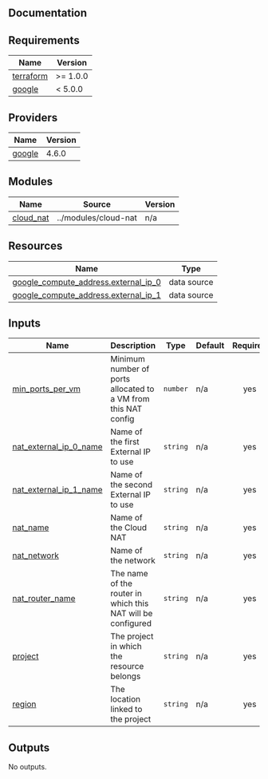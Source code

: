 ## Documentation

<!-- BEGINNING OF PRE-COMMIT-TERRAFORM DOCS HOOK -->
## Requirements

| Name | Version |
|------|---------|
| <a name="requirement_terraform"></a> [terraform](#requirement\_terraform) | >= 1.0.0 |
| <a name="requirement_google"></a> [google](#requirement\_google) | < 5.0.0 |

## Providers

| Name | Version |
|------|---------|
| <a name="provider_google"></a> [google](#provider\_google) | 4.6.0 |

## Modules

| Name | Source | Version |
|------|--------|---------|
| <a name="module_cloud_nat"></a> [cloud\_nat](#module\_cloud\_nat) | ../modules/cloud-nat | n/a |

## Resources

| Name | Type |
|------|------|
| [google_compute_address.external_ip_0](https://registry.terraform.io/providers/hashicorp/google/latest/docs/data-sources/compute_address) | data source |
| [google_compute_address.external_ip_1](https://registry.terraform.io/providers/hashicorp/google/latest/docs/data-sources/compute_address) | data source |

## Inputs

| Name | Description | Type | Default | Required |
|------|-------------|------|---------|:--------:|
| <a name="input_min_ports_per_vm"></a> [min\_ports\_per\_vm](#input\_min\_ports\_per\_vm) | Minimum number of ports allocated to a VM from this NAT config | `number` | n/a | yes |
| <a name="input_nat_external_ip_0_name"></a> [nat\_external\_ip\_0\_name](#input\_nat\_external\_ip\_0\_name) | Name of the first External IP to use | `string` | n/a | yes |
| <a name="input_nat_external_ip_1_name"></a> [nat\_external\_ip\_1\_name](#input\_nat\_external\_ip\_1\_name) | Name of the second External IP to use | `string` | n/a | yes |
| <a name="input_nat_name"></a> [nat\_name](#input\_nat\_name) | Name of the Cloud NAT | `string` | n/a | yes |
| <a name="input_nat_network"></a> [nat\_network](#input\_nat\_network) | Name of the network | `string` | n/a | yes |
| <a name="input_nat_router_name"></a> [nat\_router\_name](#input\_nat\_router\_name) | The name of the router in which this NAT will be configured | `string` | n/a | yes |
| <a name="input_project"></a> [project](#input\_project) | The project in which the resource belongs | `string` | n/a | yes |
| <a name="input_region"></a> [region](#input\_region) | The location linked to the project | `string` | n/a | yes |

## Outputs

No outputs.
<!-- END OF PRE-COMMIT-TERRAFORM DOCS HOOK -->

